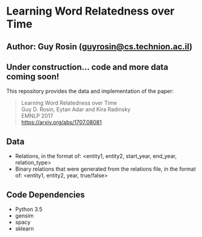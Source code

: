 # Learning Word Relatedness over Time

## Author: Guy Rosin (guyrosin@cs.technion.ac.il)

## Under construction... code and more data coming soon!

This repository provides the data and implementation of the paper:
>Learning Word Relatedness over Time<br>
>Guy D. Rosin, Eytan Adar and Kira Radinsky<br>
>EMNLP 2017<br>
>https://arxiv.org/abs/1707.08081


## Data
- Relations, in the format of: <entity1, entity2, start_year, end_year, relation_type>
- Binary relations that were generated from the relations file, in the format of: <entity1, entity2, year, true/false>

## Code Dependencies

- Python 3.5
- gensim
- spacy
- sklearn
